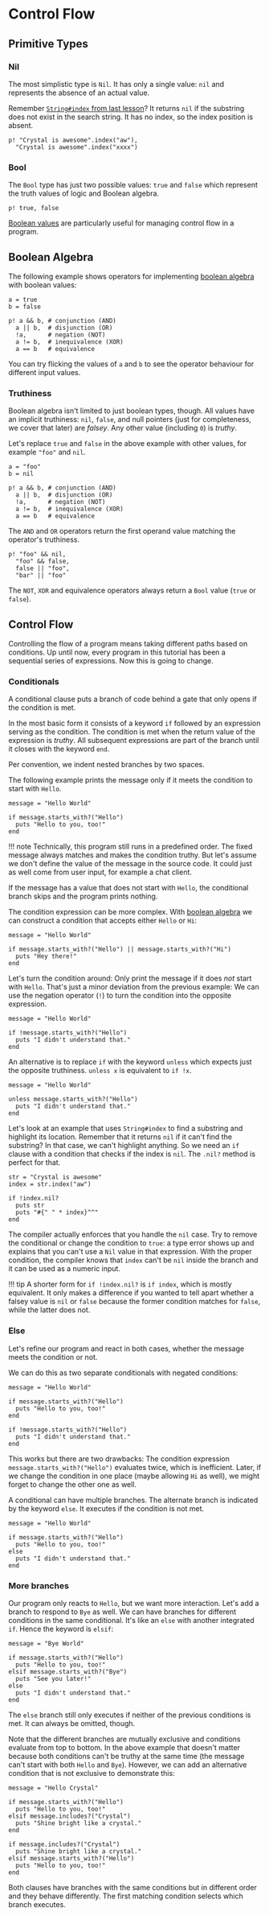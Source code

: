 # Control Flow

## Primitive Types

### Nil

The most simplistic type is `Nil`. It has only a single value: `nil` and represents
the absence of an actual value.

Remember [`String#index` from last lesson](./40_strings.md#indexing-substrings)?
It returns `nil` if the substring does not exist in the search string. It has no index,
so the index position is absent.

```crystal-play
p! "Crystal is awesome".index("aw"),
  "Crystal is awesome".index("xxxx")
```

### Bool

The `Bool` type has just two possible values: `true` and `false` which represent the
truth values of logic and Boolean algebra.

```crystal-play
p! true, false
```

[Boolean values](https://en.wikipedia.org/wiki/Boolean_data_type) are particularly useful for
managing control flow in a program.

## Boolean Algebra

The following example shows operators for implementing [boolean algebra](https://en.wikipedia.org/wiki/Boolean_algebra) with
boolean values:

```crystal-play
a = true
b = false

p! a && b, # conjunction (AND)
  a || b,  # disjunction (OR)
  !a,      # negation (NOT)
  a != b,  # inequivalence (XOR)
  a == b   # equivalence
```

You can try flicking the values of `a` and `b` to see the operator behaviour for different input values.

### Truthiness

Boolean algebra isn't limited to just boolean types, though. All values have an implicit truthiness: `nil`, `false`,
and null pointers (just for completeness, we cover that later) are *falsey*. Any other value (including `0`) is *truthy*.

Let's replace `true` and `false` in the above example with other values, for example `"foo"` and `nil`.

```crystal-play
a = "foo"
b = nil

p! a && b, # conjunction (AND)
  a || b,  # disjunction (OR)
  !a,      # negation (NOT)
  a != b,  # inequivalence (XOR)
  a == b   # equivalence
```

The `AND` and `OR` operators return the first operand value matching the operator's truthiness.

```crystal-play
p! "foo" && nil,
  "foo" && false,
  false || "foo",
  "bar" || "foo"
```

The `NOT`, `XOR` and equivalence operators always return a `Bool` value (`true` or `false`).

## Control Flow

Controlling the flow of a program means taking different paths based on conditions.
Up until now, every program in this tutorial has been a sequential series of expressions.
Now this is going to change.

### Conditionals

A conditional clause puts a branch of code behind a gate that only opens if the condition is met.

In the most basic form it consists of a keyword `if` followed by an expression serving as the condition.
The condition is met when the return value of the expression is *truthy*.
All subsequent expressions are part of the branch until it closes with the keyword `end`.

Per convention, we indent nested branches by two spaces.

The following example prints the message only if it meets the condition to start with `Hello`.

```crystal-play
message = "Hello World"

if message.starts_with?("Hello")
  puts "Hello to you, too!"
end
```

!!! note
    Technically, this program still runs in a predefined order. The fixed message always matches and makes the condition truthy.
    But let's assume we don't define the value of the message in the source code. It could just as well come from user input,
    for example a chat client.

If the message has a value that does not start with `Hello`, the conditional branch skips and the program prints nothing.

The condition expression can be more complex. With [boolean algebra](#boolean-algebra) we can construct a condition that accepts either `Hello`
or `Hi`:

```crystal-play
message = "Hello World"

if message.starts_with?("Hello") || message.starts_with?("Hi")
  puts "Hey there!"
end
```

Let's turn the condition around: Only print the message if it does *not*  start with `Hello`.
That's just a minor deviation from the previous example: We can use the negation operator (`!`) to turn the condition
into the opposite expression.

```crystal-play
message = "Hello World"

if !message.starts_with?("Hello")
  puts "I didn't understand that."
end
```

An alternative is to replace `if` with the keyword `unless` which expects just the opposite truthiness. `unless x` is equivalent to `if !x`.

```crystal-play
message = "Hello World"

unless message.starts_with?("Hello")
  puts "I didn't understand that."
end
```

Let's look at an example that uses `String#index` to find a substring and highlight its location.
Remember that it returns `nil` if it can't find the substring? In that case, we can't highlight anything.
So we need an `if` clause with a condition that checks if the index is `nil`. The `.nil?` method is perfect for that.

```crystal-play
str = "Crystal is awesome"
index = str.index("aw")

if !index.nil?
  puts str
  puts "#{" " * index}^^"
end
```

The compiler actually enforces that you handle the `nil` case.
Try to remove the conditional or change the condition to `true`: a type error shows up and explains that you can't
use a `Nil` value in that expression.
With the proper condition, the compiler knows that `index` can't be `nil` inside the branch and it can be used as a numeric input.

!!! tip
    A shorter form for `if !index.nil?` is `if index`, which is mostly equivalent.
    It only makes a difference if you wanted to tell apart whether a falsey value is `nil` or `false`
    because the former condition matches for `false`, while the latter does not.

### Else

Let's refine our program and react in both cases, whether the message meets the condition or not.

We can do this as two separate conditionals with negated conditions:

```crystal-play
message = "Hello World"

if message.starts_with?("Hello")
  puts "Hello to you, too!"
end

if !message.starts_with?("Hello")
  puts "I didn't understand that."
end
```

This works but there are two drawbacks: The condition expression `message.starts_with?("Hello")` evaluates twice, which is inefficient.
Later, if we change the condition in one place (maybe allowing `Hi` as well), we might forget to change the other one as well.

A conditional can have multiple branches. The alternate branch is indicated by the keyword `else`. It executes if the condition is not met.

```crystal-play
message = "Hello World"

if message.starts_with?("Hello")
  puts "Hello to you, too!"
else
  puts "I didn't understand that."
end
```

### More branches

Our program only reacts to `Hello`, but we want more interaction. Let's add a branch to respond to `Bye` as well.
We can have branches for different conditions in the same conditional. It's like an `else` with another
integrated `if`. Hence the keyword is `elsif`:

```crystal-play
message = "Bye World"

if message.starts_with?("Hello")
  puts "Hello to you, too!"
elsif message.starts_with?("Bye")
  puts "See you later!"
else
  puts "I didn't understand that."
end
```

The `else` branch still only executes if neither of the previous conditions is met. It can always be omitted, though.

Note that the different branches are mutually exclusive and conditions evaluate from top to bottom.
In the above example that doesn't matter because both conditions can't be truthy at the same time (the message can't start with both `Hello` and `Bye`).
However, we can add an alternative condition that is not exclusive to demonstrate this:

```crystal-play
message = "Hello Crystal"

if message.starts_with?("Hello")
  puts "Hello to you, too!"
elsif message.includes?("Crystal")
  puts "Shine bright like a crystal."
end

if message.includes?("Crystal")
  puts "Shine bright like a crystal."
elsif message.starts_with?("Hello")
  puts "Hello to you, too!"
end
```

Both clauses have branches with the same conditions but in different order and they behave differently.
The first matching condition selects which branch executes.
